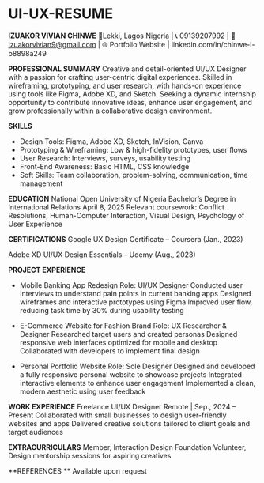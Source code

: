 # UI-UX-RESUME





**IZUAKOR VIVIAN CHINWE**
📍Lekki, Lagos Nigeria | 📞 09139207992 | 📧izuakorvivian9@gmail.com | 🌐 Portfolio Website | linkedin.com/in/chinwe-i-b8898a249

**PROFESSIONAL SUMMARY**
Creative and detail-oriented UI/UX Designer with a passion for crafting user-centric digital experiences. Skilled in wireframing, 
prototyping, and user research, with hands-on experience using tools like Figma, Adobe XD, and Sketch. Seeking a dynamic internship
opportunity to contribute innovative ideas, enhance user engagement, and grow professionally within a collaborative design environment.

**SKILLS**
- Design Tools: Figma, Adobe XD, Sketch, InVision, Canva
- Prototyping & Wireframing: Low & high-fidelity prototypes, user flows
- User Research: Interviews, surveys, usability testing
- Front-End Awareness: Basic HTML, CSS knowledge
- Soft Skills: Team collaboration, problem-solving, communication, time management

**EDUCATION**
National Open University of Nigeria
Bachelor’s Degree in International Relations	 April 8, 2025 
Relevant coursework: Conflict Resolutions, Human-Computer Interaction, Visual Design, Psychology of User Experience

**CERTIFICATIONS**
Google UX Design Certificate – Coursera (Jan., 2023)

Adobe XD UI/UX Design Essentials – Udemy (Aug., 2023)


**PROJECT EXPERIENCE**
- Mobile Banking App Redesign
Role: UI/UX Designer
Conducted user interviews to understand pain points in current banking apps
Designed wireframes and interactive prototypes using Figma
Improved user flow, reducing task time by 30% during usability testing

- E-Commerce Website for Fashion Brand
Role: UX Researcher & Designer
Researched target users and created personas
Designed responsive web interfaces optimized for mobile and desktop
Collaborated with developers to implement final design

- Personal Portfolio Website
Role: Sole Designer
Designed and developed a fully responsive personal website to showcase projects
Integrated interactive elements to enhance user engagement
Implemented a clean, modern aesthetic using user feedback

**WORK EXPERIENCE**
Freelance UI/UX Designer Remote | Sep., 2024 – Present
Collaborated with small businesses to design user-friendly websites and apps
Delivered creative solutions tailored to client goals and target audiences

**EXTRACURRICULARS**
Member, Interaction Design Foundation
Volunteer, Design mentorship sessions for aspiring creatives


**REFERENCES **
Available upon request

